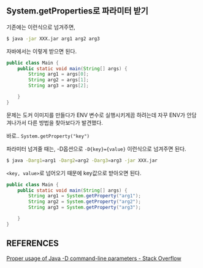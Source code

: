 ## System.getProperties로 파라미터 받기

기존에는 이런식으로 넘겨주면,
```bash
$ java -jar XXX.jar arg1 arg2 arg3

```

자바에서는 이렇게 받으면 된다.
```java
public class Main {
	public static void main(String[] args) {
		String arg1 = args[0];
		String arg2 = args[1];
		String arg3 = args[2];

	}
}
```

문제는 도커 이미지를 만들다가 ENV 변수로 실행시키게끔 하려는데 자꾸 ENV가 안담겨나가서 다른 방법을 찾아보다가 발견했다.

바로.. `System.getProperty("key")`

파라미터 넘겨줄 때는, -D옵션으로 `-D{key}={value}` 이런식으로 넘겨주면 된다.
```bash
$ java -Darg1=arg1 -Darg2=arg2 -Darg3=arg3 -jar XXX.jar

```

`<key, value>`로 넘어오기 때문에 key값으로 받아오면 된다.
```java
public class Main {
	public static void main(String[] args) {
		String arg1 = System.getProperty("arg1");
		String arg2 = System.getProperty("arg2");
		String arg3 = System.getProperty("arg3");

	}
}

```

## REFERENCES
[Proper usage of Java -D command-line parameters - Stack Overflow](https://stackoverflow.com/questions/5045608/proper-usage-of-java-d-command-line-parameters)